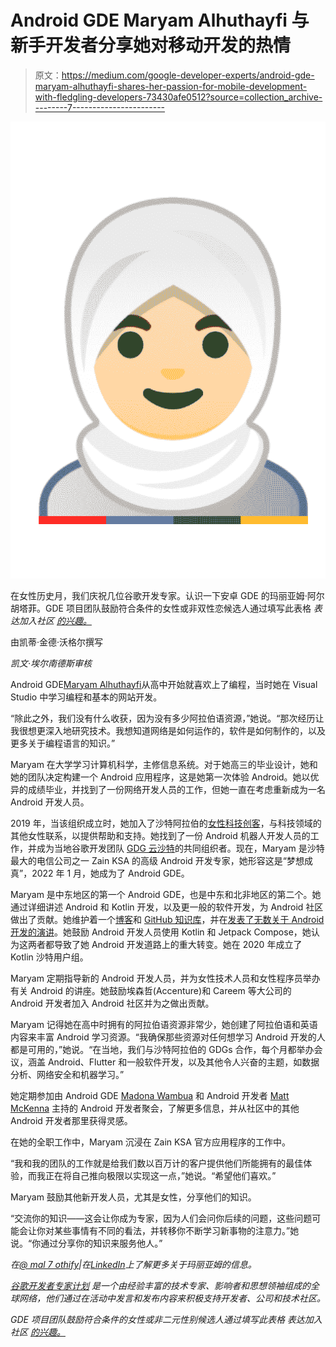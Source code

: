 # Android GDE Maryam Alhuthayfi 与新手开发者分享她对移动开发的热情

> 原文：<https://medium.com/google-developer-experts/android-gde-maryam-alhuthayfi-shares-her-passion-for-mobile-development-with-fledgling-developers-73430afe0512?source=collection_archive---------7----------------------->

![](img/cce7568f6d5770173384f4934f0b5752.png)

在女性历史月，我们庆祝几位谷歌开发专家。认识一下安卓 GDE 的玛丽亚姆·阿尔胡塔菲。GDE 项目团队鼓励符合条件的女性或非双性恋候选人通过填写此表格 *表达加入社区* [*的兴趣。*](https://docs.google.com/forms/d/e/1FAIpQLSd4zyteSMiodGIlQRFDuTBAiA3Ja3x7rnZP4JvtmV35lK_1Qg/viewform)

由凯蒂·金德·沃格尔撰写

*凯文·埃尔南德斯审核*

Android GDE[Maryam Alhuthayfi](https://developers.google.com/community/experts/directory/profile/profile-maryam-alhuthayfi)从高中开始就喜欢上了编程，当时她在 Visual Studio 中学习编程和基本的网站开发。

“除此之外，我们没有什么收获，因为没有多少阿拉伯语资源，”她说。“那次经历让我很想更深入地研究技术。我想知道网络是如何运作的，软件是如何制作的，以及更多关于编程语言的知识。”

Maryam 在大学学习计算机科学，主修信息系统。对于她高三的毕业设计，她和她的团队决定构建一个 Android 应用程序，这是她第一次体验 Android。她以优异的成绩毕业，并找到了一份网络开发人员的工作，但她一直在考虑重新成为一名 Android 开发人员。

2019 年，当该组织成立时，她加入了沙特阿拉伯的[女性科技创客](https://gdg.community.dev/gdg-cloud-saudi/)，与科技领域的其他女性联系，以提供帮助和支持。她找到了一份 Android 机器人开发人员的工作，并成为当地谷歌开发团队 [GDG 云沙特](https://gdg.community.dev/gdg-cloud-saudi/)的共同组织者。现在，Maryam 是沙特最大的电信公司之一 Zain KSA 的高级 Android 开发专家，她形容这是“梦想成真”，2022 年 1 月，她成为了 Android GDE。

Maryam 是中东地区的第一个 Android GDE，也是中东和北非地区的第二个。她通过详细讲述 Android 和 Kotlin 开发，以及更一般的软件开发，为 Android 社区做出了贡献。她维护着一个[博客](https://www.mal7othify.com/about/)和 [GitHub 知识库](https://github.com/mal7othify)，并在[发表了无数关于 Android 开发的演讲](https://www.mal7othify.com/talks/)。她鼓励 Android 开发人员使用 Kotlin 和 Jetpack Compose，她认为这两者都导致了她 Android 开发道路上的重大转变。她在 2020 年成立了 Kotlin 沙特用户组。

Maryam 定期指导新的 Android 开发人员，并为女性技术人员和女性程序员举办有关 Android 的讲座。她鼓励埃森哲(Accenture)和 Careem 等大公司的 Android 开发者加入 Android 社区并为之做出贡献。

Maryam 记得她在高中时拥有的阿拉伯语资源非常少，她创建了阿拉伯语和英语内容来丰富 Android 学习资源。“我确保那些资源对任何想学习 Android 开发的人都是可用的，”她说。“在当地，我们与沙特阿拉伯的 GDGs 合作，每个月都举办会议，涵盖 Android、Flutter 和一般软件开发，以及其他令人兴奋的主题，如数据分析、网络安全和机器学习。”

她定期参加由 Android GDE [Madona Wambua](https://developers.google.com/community/experts/directory/profile/profile-madona-wambua) 和 Android 开发者 [Matt McKenna](https://twitter.com/himattm) 主持的 Android 开发者聚会，了解更多信息，并从社区中的其他 Android 开发者那里获得灵感。

在她的全职工作中，Maryam 沉浸在 Zain KSA 官方应用程序的工作中。

“我和我的团队的工作就是给我们数以百万计的客户提供他们所能拥有的最佳体验，而我正在将自己推向极限以实现这一点，”她说。“希望他们喜欢。”

Maryam 鼓励其他新开发人员，尤其是女性，分享他们的知识。

“交流你的知识——这会让你成为专家，因为人们会问你后续的问题，这些问题可能会让你对某些事情有不同的看法，并转移你不断学习新事物的注意力。”她说。“你通过分享你的知识来服务他人。”

*在*[*@ mal 7 othify*](https://twitter.com/Mal7othify)*|在*[*LinkedIn*](https://www.linkedin.com/in/mal7othify/?originalSubdomain=sa)*上了解更多关于玛丽亚姆的信息。*

[*谷歌开发者专家计划*](https://developers.google.com/community/experts) *是一个由经验丰富的技术专家、影响者和思想领袖组成的全球网络，他们通过在活动中发言和发布内容来积极支持开发者、公司和技术社区。*

*GDE 项目团队鼓励符合条件的女性或非二元性别候选人通过填写此表格* *表达加入社区* [*的兴趣。*](https://docs.google.com/forms/d/e/1FAIpQLSd4zyteSMiodGIlQRFDuTBAiA3Ja3x7rnZP4JvtmV35lK_1Qg/viewform)